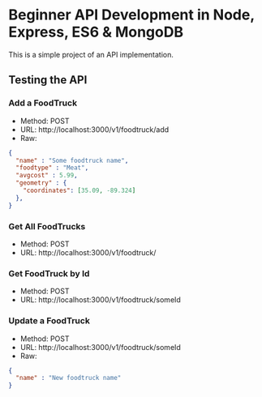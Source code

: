 # Beginner API Development in Node, Express, ES6 & MongoDB

This is a simple project of an API implementation.

## Testing the API

### Add a FoodTruck

* Method: POST
* URL: http://localhost:3000/v1/foodtruck/add
* Raw:

```json
{
  "name" : "Some foodtruck name",
  "foodtype" : "Meat",
  "avgcost" : 5.99,
  "geometry" : {
    "coordinates": [35.09, -89.324]
  },
}
```

### Get All FoodTrucks

* Method: POST
* URL: http://localhost:3000/v1/foodtruck/

### Get FoodTruck by Id

* Method: POST
* URL: http://localhost:3000/v1/foodtruck/someId

### Update a FoodTruck

* Method: POST
* URL: http://localhost:3000/v1/foodtruck/someId
* Raw:

```json
{
  "name" : "New foodtruck name"
}
```
